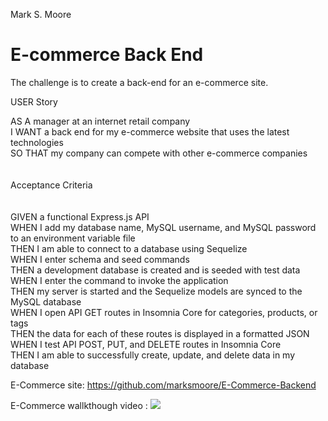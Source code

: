 Mark S. Moore

# E-commerce Back End

The challenge is to create a back-end for an e-commerce site.

USER Story

AS A manager at an internet retail company <br>
I WANT a back end for my e-commerce website that uses the latest technologies<br>
SO THAT my company can compete with other e-commerce companies<br>
<br>
<br>
Acceptance Criteria<br>
<br>
<br>
GIVEN a functional Express.js API<br>
WHEN I add my database name, MySQL username, and MySQL password to an environment variable file<br>
THEN I am able to connect to a database using Sequelize<br>
WHEN I enter schema and seed commands<br>
THEN a development database is created and is seeded with test data<br>
WHEN I enter the command to invoke the application<br>
THEN my server is started and the Sequelize models are synced to the MySQL database<br>
WHEN I open API GET routes in Insomnia Core for categories, products, or tags<br>
THEN the data for each of these routes is displayed in a formatted JSON<br>
WHEN I test API POST, PUT, and DELETE routes in Insomnia Core<br>
THEN I am able to successfully create, update, and delete data in my database<br>

E-Commerce site: https://github.com/marksmoore/E-Commerce-Backend

E-Commerce wallkthough video : <img src= "https://github.com/marksmoore/E-Commerce-Backend/E-Commerce-Backend.mp4">

